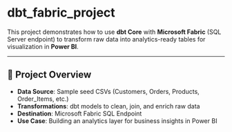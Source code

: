 # dbt_fabric_project

This project demonstrates how to use **dbt Core** with **Microsoft Fabric** (SQL Server endpoint) to transform raw data into analytics-ready tables for visualization in **Power BI**.

---

## 🚀 Project Overview
- **Data Source**: Sample seed CSVs (Customers, Orders, Products, Order_Items, etc.)
- **Transformations**: dbt models to clean, join, and enrich raw data
- **Destination**: Microsoft Fabric SQL Endpoint
- **Use Case**: Building an analytics layer for business insights in Power BI

